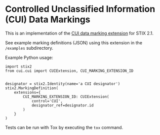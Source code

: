 # Controlled Unclassified Information (CUI) Data Markings

This is an implementation of the
[CUI data marking extension](https://github.com/oasis-open/cti-stix-common-objects/blob/main/extension-definition-specifications/cui-dff/STIX-2.1-CUI-marking.adoc) for STIX 2.1.

See example marking definitions (JSON) using this extension in the `/examples` subdirectory.

Example Python usage:

```
import stix2
from cui.cui import CUIExtension, CUI_MARKING_EXTENSION_ID


designator = stix2.Identity(name='a CUI designator')
stix2.MarkingDefinition(
    extensions={
        CUI_MARKING_EXTENSION_ID: CUIExtension(
            control='CUI',
            designator_ref=designator.id
        )
    }
)
```

Tests can be run with Tox by executing the `tox` command.

